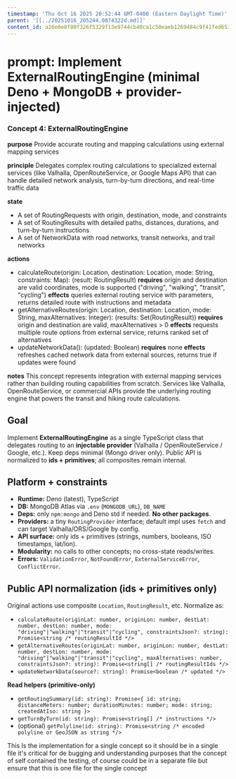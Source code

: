 ```yaml
---
timestamp: 'Thu Oct 16 2025 20:52:44 GMT-0400 (Eastern Daylight Time)'
parent: '[[../20251016_205244.0874322d.md]]'
content_id: a26e0e8f80f326f5329f13e9744cb40ca1c50eaeb1269484c9f41fed653745a3
---
```


# prompt: Implement ExternalRoutingEngine (minimal Deno + MongoDB + provider-injected)

### Concept 4: ExternalRoutingEngine

**purpose** Provide accurate routing and mapping calculations using external mapping services

**principle** Delegates complex routing calculations to specialized external services (like Valhalla, OpenRouteService, or Google Maps API) that can handle detailed network analysis, turn-by-turn directions, and real-time traffic data

**state**

* A set of RoutingRequests with origin, destination, mode, and constraints
* A set of RoutingResults with detailed paths, distances, durations, and turn-by-turn instructions
* A set of NetworkData with road networks, transit networks, and trail networks

**actions**

* calculateRoute(origin: Location, destination: Location, mode: String, constraints: Map): (result: RoutingResult)
  **requires** origin and destination are valid coordinates, mode is supported ("driving", "walking", "transit", "cycling")
  **effects** queries external routing service with parameters, returns detailed route with instructions and metadata
* getAlternativeRoutes(origin: Location, destination: Location, mode: String, maxAlternatives: Integer): (results: Set(RoutingResult))
  **requires** origin and destination are valid, maxAlternatives > 0
  **effects** requests multiple route options from external service, returns ranked set of alternatives
* updateNetworkData(): (updated: Boolean)
  **requires** none
  **effects** refreshes cached network data from external sources, returns true if updates were found

**notes**
This concept represents integration with external mapping services rather than building routing capabilities from scratch. Services like Valhalla, OpenRouteService, or commercial APIs provide the underlying routing engine that powers the transit and hiking route calculations.

## Goal

Implement **ExternalRoutingEngine** as a single TypeScript class that delegates routing to an **injectable provider** (Valhalla / OpenRouteService / Google, etc.). Keep deps minimal (Mongo driver only). Public API is normalized to **ids + primitives**; all composites remain internal.

## Platform + constraints

* **Runtime:** Deno (latest), TypeScript
* **DB:** MongoDB Atlas via `.env` (`MONGODB_URL`), `DB_NAME`
* **Deps:** only `npm:mongo` and Deno std if needed. **No other packages**.
* **Providers:** a tiny `RoutingProvider` interface; default impl uses `fetch` and can target Valhalla/ORS/Google by config.
* **API surface:** only ids + primitives (strings, numbers, booleans, ISO timestamps, lat/lon).
* **Modularity:** no calls to other concepts; no cross-state reads/writes.
* **Errors:** `ValidationError`, `NotFoundError`, `ExternalServiceError`, `ConflictError`.

## Public API normalization (ids + primitives only)

Original actions use composite `Location`, `RoutingResult`, etc. Normalize as:

* `calculateRoute(originLat: number, originLon: number, destLat: number, destLon: number, mode: "driving"|"walking"|"transit"|"cycling", constraintsJson?: string): Promise<string /* routingResultId */>`
* `getAlternativeRoutes(originLat: number, originLon: number, destLat: number, destLon: number, mode: "driving"|"walking"|"transit"|"cycling", maxAlternatives: number, constraintsJson?: string): Promise<string[] /* routingResultIds */>`
* `updateNetworkData(source?: string): Promise<boolean /* updated */>`

**Read helpers (primitive-only)**

* `getRoutingSummary(id: string): Promise<{ id: string; distanceMeters: number; durationMinutes: number; mode: string; createdAtIso: string }>`
* `getTurnByTurn(id: string): Promise<string[] /* instructions */>`
* (optional) `getPolyline(id: string): Promise<string /* encoded polyline or GeoJSON as string */>`

This Is the implementation for a single concept so it should be in a single file it's critical for de bugging and understanding purposes that the concept of self contained the testing, of course could be in a separate file but ensure that this is one file for the single concept
